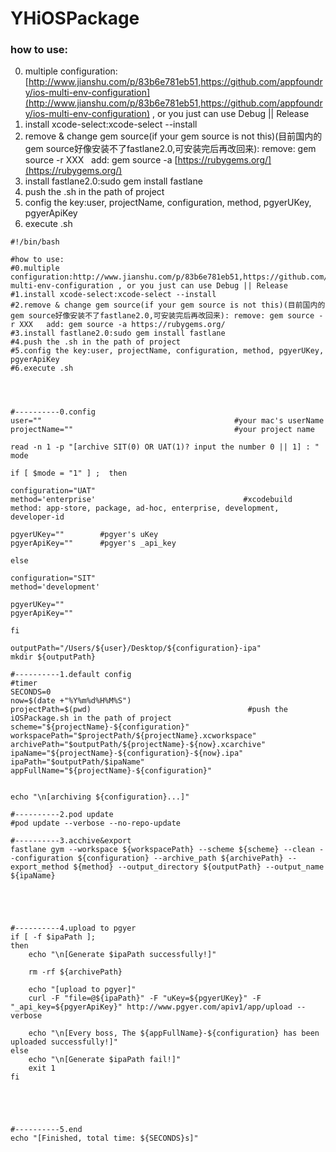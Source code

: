 # YHiOSPackage

### how to use:

0. multiple configuration:[http://www.jianshu.com/p/83b6e781eb51,https://github.com/appfoundry/ios-multi-env-configuration](http://www.jianshu.com/p/83b6e781eb51,https://github.com/appfoundry/ios-multi-env-configuration) , or you just can use Debug || Release
1. install xcode-select:xcode-select --install
2. remove & change gem source(if your gem source is not this)(目前国内的gem source好像安装不了fastlane2.0,可安装完后再改回来): remove: gem source -r XXX   add: gem source -a [https://rubygems.org/](https://rubygems.org/)
3. install fastlane2.0:sudo gem install fastlane
4. push the .sh in the path of project
5. config the key:user, projectName, configuration, method, pgyerUKey, pgyerApiKey
6. execute .sh

```shell
#!/bin/bash

#how to use:
#0.multiple configuration:http://www.jianshu.com/p/83b6e781eb51,https://github.com/appfoundry/ios-multi-env-configuration , or you just can use Debug || Release
#1.install xcode-select:xcode-select --install
#2.remove & change gem source(if your gem source is not this)(目前国内的gem source好像安装不了fastlane2.0,可安装完后再改回来): remove: gem source -r XXX   add: gem source -a https://rubygems.org/
#3.install fastlane2.0:sudo gem install fastlane
#4.push the .sh in the path of project 
#5.config the key:user, projectName, configuration, method, pgyerUKey, pgyerApiKey
#6.execute .sh




#----------0.config
user=""                                           #your mac's userName                      
projectName=""									  #your project name

read -n 1 -p "[archive SIT(0) OR UAT(1)? input the number 0 || 1] : " mode

if [ $mode = "1" ] ;  then

configuration="UAT"
method='enterprise'                                 #xcodebuild method: app-store, package, ad-hoc, enterprise, development, developer-id

pgyerUKey=""        #pgyer's uKey
pgyerApiKey=""      #pgyer's _api_key

else

configuration="SIT"
method='development'

pgyerUKey=""
pgyerApiKey=""

fi

outputPath="/Users/${user}/Desktop/${configuration}-ipa"
mkdir ${outputPath}

#----------1.default config
#timer
SECONDS=0
now=$(date +"%Y%m%d%H%M%S")
projectPath=$(pwd)                                   #push the iOSPackage.sh in the path of project
scheme="${projectName}-${configuration}"
workspacePath="$projectPath/${projectName}.xcworkspace"
archivePath="$outputPath/${projectName}-${now}.xcarchive"
ipaName="${projectName}-${configuration}-${now}.ipa"
ipaPath="$outputPath/$ipaName"
appFullName="${projectName}-${configuration}"


echo "\n[archiving ${configuration}...]"

#----------2.pod update
#pod update --verbose --no-repo-update

#----------3.acchive&export
fastlane gym --workspace ${workspacePath} --scheme ${scheme} --clean --configuration ${configuration} --archive_path ${archivePath} --export_method ${method} --output_directory ${outputPath} --output_name ${ipaName}





#----------4.upload to pgyer
if [ -f $ipaPath ];
then
    echo "\n[Generate $ipaPath successfully!]"
    
    rm -rf ${archivePath}

    echo "[upload to pgyer]"
	curl -F "file=@${ipaPath}" -F "uKey=${pgyerUKey}" -F "_api_key=${pgyerApiKey}" http://www.pgyer.com/apiv1/app/upload --verbose

    echo "\n[Every boss, The ${appFullName}-${configuration} has been uploaded successfully!]"
else
    echo "\n[Generate $ipaPath fail!]"
    exit 1
fi





#----------5.end
echo "[Finished, total time: ${SECONDS}s]"
```

